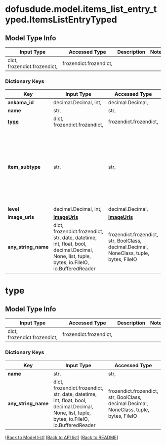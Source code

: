 # dofusdude.model.items_list_entry_typed.ItemsListEntryTyped

## Model Type Info
Input Type | Accessed Type | Description | Notes
------------ | ------------- | ------------- | -------------
dict, frozendict.frozendict,  | frozendict.frozendict,  |  | 

### Dictionary Keys
Key | Input Type | Accessed Type | Description | Notes
------------ | ------------- | ------------- | ------------- | -------------
**ankama_id** | decimal.Decimal, int,  | decimal.Decimal,  |  | [optional] 
**name** | str,  | str,  |  | [optional] 
**[type](#type)** | dict, frozendict.frozendict,  | frozendict.frozendict,  |  | [optional] 
**item_subtype** | str,  | str,  | The API item category. Can be used to build the request URL for this particular item. Always english. | [optional] 
**level** | decimal.Decimal, int,  | decimal.Decimal,  |  | [optional] 
**image_urls** | [**ImageUrls**](ImageUrls.md) | [**ImageUrls**](ImageUrls.md) |  | [optional] 
**any_string_name** | dict, frozendict.frozendict, str, date, datetime, int, float, bool, decimal.Decimal, None, list, tuple, bytes, io.FileIO, io.BufferedReader | frozendict.frozendict, str, BoolClass, decimal.Decimal, NoneClass, tuple, bytes, FileIO | any string name can be used but the value must be the correct type | [optional]

# type

## Model Type Info
Input Type | Accessed Type | Description | Notes
------------ | ------------- | ------------- | -------------
dict, frozendict.frozendict,  | frozendict.frozendict,  |  | 

### Dictionary Keys
Key | Input Type | Accessed Type | Description | Notes
------------ | ------------- | ------------- | ------------- | -------------
**name** | str,  | str,  |  | [optional] 
**any_string_name** | dict, frozendict.frozendict, str, date, datetime, int, float, bool, decimal.Decimal, None, list, tuple, bytes, io.FileIO, io.BufferedReader | frozendict.frozendict, str, BoolClass, decimal.Decimal, NoneClass, tuple, bytes, FileIO | any string name can be used but the value must be the correct type | [optional]

[[Back to Model list]](../../README.md#documentation-for-models) [[Back to API list]](../../README.md#documentation-for-api-endpoints) [[Back to README]](../../README.md)

